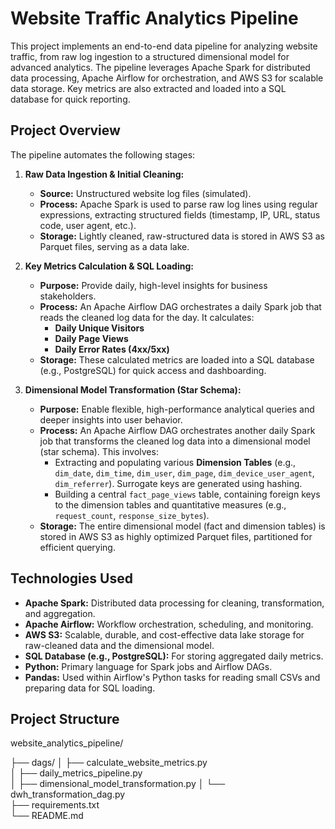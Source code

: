 
# Website Traffic Analytics Pipeline

This project implements an end-to-end data pipeline for analyzing website traffic, from raw log ingestion to a structured dimensional model for advanced analytics. The pipeline leverages Apache Spark for distributed data processing, Apache Airflow for orchestration, and AWS S3 for scalable data storage. Key metrics are also extracted and loaded into a SQL database for quick reporting.

## Project Overview

The pipeline automates the following stages:

1.  **Raw Data Ingestion & Initial Cleaning:**
    * **Source:** Unstructured website log files (simulated).
    * **Process:** Apache Spark is used to parse raw log lines using regular expressions, extracting structured fields (timestamp, IP, URL, status code, user agent, etc.).
    * **Storage:** Lightly cleaned, raw-structured data is stored in AWS S3 as Parquet files, serving as a data lake.

2.  **Key Metrics Calculation & SQL Loading:**
    * **Purpose:** Provide daily, high-level insights for business stakeholders.
    * **Process:** An Apache Airflow DAG orchestrates a daily Spark job that reads the cleaned log data for the day. It calculates:
        * **Daily Unique Visitors**
        * **Daily Page Views**
        * **Daily Error Rates (4xx/5xx)**
    * **Storage:** These calculated metrics are loaded into a SQL database (e.g., PostgreSQL) for quick access and dashboarding.

3.  **Dimensional Model Transformation (Star Schema):**
    * **Purpose:** Enable flexible, high-performance analytical queries and deeper insights into user behavior.
    * **Process:** An Apache Airflow DAG orchestrates another daily Spark job that transforms the cleaned log data into a dimensional model (star schema). This involves:
        * Extracting and populating various **Dimension Tables** (e.g., `dim_date`, `dim_time`, `dim_user`, `dim_page`, `dim_device_user_agent`, `dim_referrer`). Surrogate keys are generated using hashing.
        * Building a central `fact_page_views` table, containing foreign keys to the dimension tables and quantitative measures (e.g., `request_count`, `response_size_bytes`).
    * **Storage:** The entire dimensional model (fact and dimension tables) is stored in AWS S3 as highly optimized Parquet files, partitioned for efficient querying.

## Technologies Used

* **Apache Spark:** Distributed data processing for cleaning, transformation, and aggregation.
* **Apache Airflow:** Workflow orchestration, scheduling, and monitoring.
* **AWS S3:** Scalable, durable, and cost-effective data lake storage for raw-cleaned data and the dimensional model.
* **SQL Database (e.g., PostgreSQL):** For storing aggregated daily metrics.
* **Python:** Primary language for Spark jobs and Airflow DAGs.
* **Pandas:** Used within Airflow's Python tasks for reading small CSVs and preparing data for SQL loading.

## Project Structure
website_analytics_pipeline/


├── dags/
│       ├── calculate_website_metrics.py        
│       ├── daily_metrics_pipeline.py          
│       ├── dimensional_model_transformation.py 
│       └── dwh_transformation_dag.py          
├── requirements.txt                        
└── README.md                                
